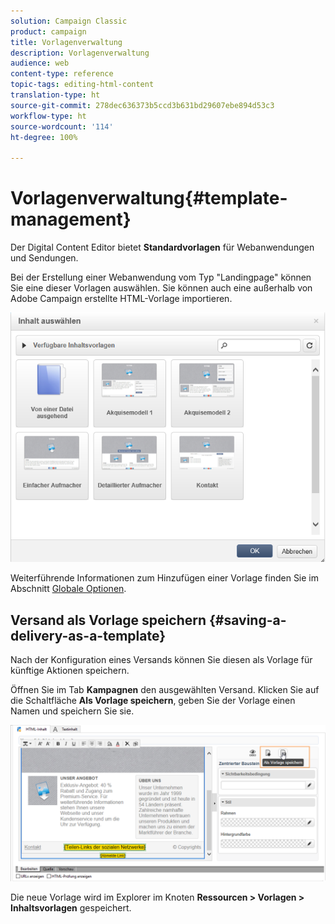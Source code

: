 ```yaml
---
solution: Campaign Classic
product: campaign
title: Vorlagenverwaltung
description: Vorlagenverwaltung
audience: web
content-type: reference
topic-tags: editing-html-content
translation-type: ht
source-git-commit: 278dec636373b5ccd3b631bd29607ebe894d53c3
workflow-type: ht
source-wordcount: '114'
ht-degree: 100%

---
```



# Vorlagenverwaltung{#template-management}

Der Digital Content Editor bietet **Standardvorlagen** für Webanwendungen und Sendungen.

Bei der Erstellung einer Webanwendung vom Typ &quot;Landingpage&quot; können Sie eine dieser Vorlagen auswählen. Sie können auch eine außerhalb von Adobe Campaign erstellte HTML-Vorlage importieren.

![](assets/dce_popup_templatechoice.png)

Weiterführende Informationen zum Hinzufügen einer Vorlage finden Sie im Abschnitt [Globale Optionen](../../web/using/content-editor-interface.md#global-options).

## Versand als Vorlage speichern {#saving-a-delivery-as-a-template}

Nach der Konfiguration eines Versands können Sie diesen als Vorlage für künftige Aktionen speichern.

Öffnen Sie im Tab **Kampagnen** den ausgewählten Versand. Klicken Sie auf die Schaltfläche **Als Vorlage speichern**, geben Sie der Vorlage einen Namen und speichern Sie sie.

![](assets/dce_save_model.png)

Die neue Vorlage wird im Explorer im Knoten **Ressourcen > Vorlagen > Inhaltsvorlagen** gespeichert.
